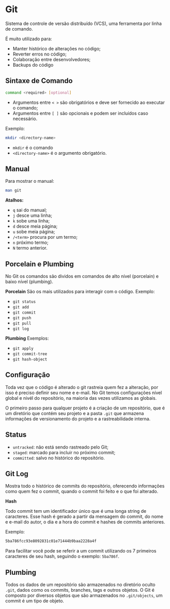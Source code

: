# Git
Sistema de controle de versão distribuído (VCS), uma ferramenta por linha de comando. 

É muito utilizado para:
- Manter histórico de alterações no código;
- Reverter erros no código;
- Colaboração entre desenvolvedores;
- Backups do código

## Sintaxe de Comando

```bash
command <required> [optional]
```
- Argumentos entre `< >` são obrigatórios e deve ser fornecido ao executar o comando;
-  Argumentos entre `[ ]` são opcionais e podem ser incluídos caso necessário.

Exemplo:
```bash
mkdir <directory-name>
```
- `mkdir` é o comando
- `<directory-name>` é o argumento obrigatório.

## Manual
Para mostrar o manual:
```bash
man git
```

**Atalhos:**
- `q` sai do manual;
- `j` desce uma linha;
- `k` sobe uma linha;
- `d` desce meia página;
- `u` sobe meia página;
- `/<term>` procura por um termo;
- `n` próximo termo;
- `N` termo anterior.

## Porcelain e Plumbing
No Git os comandos são dividos em comandos de alto nível (porcelain) e baixo nível (plumbing).

**Porcelain**
São os mais utilizados para interagir com o código.
Exemplo: 
- `git status`
- `git add`
- `git commit`
- `git push`
- `git pull`
- `git log`

**Plumbing**
Exemplos: 
- `git apply`
- `git commit-tree`
- `git hash-object`

## Configuração

Toda vez que o código é alterado o git rastreia quem fez a alteração, por isso é preciso definir seu nome e e-mail. No Git temos configurações nível global e nivél do repositório, na maioria das vezes utilizamos as globais.

O primeiro passo para qualquer projeto é a criação 
de um repositório, que é um diretório que contém seu projeto e a pasta `.git` que armazena informações de versionamento do projeto e a rastreabilidade interna.

## Status
- `untracked`: não está sendo rastreado pelo Git;
- `staged`: marcado para incluir no próximo commit;
- `committed`: salvo no histórico do repositório.

## Git Log
Mostra todo o histórico de commits do repositório, oferecendo informações como quem fez o commit, quando o commit foi feito e o que foi alterado.

**Hash**

Todo commit tem um identificador único que é uma longa string de caracteres. Esse hash é gerado a partir da mensagem do commit, do nome e e-mail do autor, o dia e a hora do commit e hashes de commits anteriores.

Exemplo:
```bash
5ba786fcc93e8092831c01e71444b9baa2228a4f
```

Para facilitar você pode se referir a um commit utilizando os 7 primeiros caracteres de seu hash, seguindo o exemplo: `5ba786f`.

## Plumbing

Todos os dados de um repositório são armazenados no diretório oculto `.git`, dados como os commits, branches, tags e outros objetos. O Git é composto por diversos objetos que são armazenados no `.git/objects`, um commit é um tipo de objeto.
